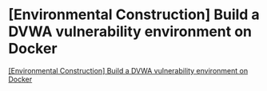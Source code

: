 # [Environmental Construction] Build a DVWA vulnerability environment on Docker
[[Environmental Construction] Build a DVWA vulnerability environment on Docker](https://aiwithcloud.com/2022/09/16/environmental_construction_build_a_dvwa_vulnerability_environment_on_docker/)
